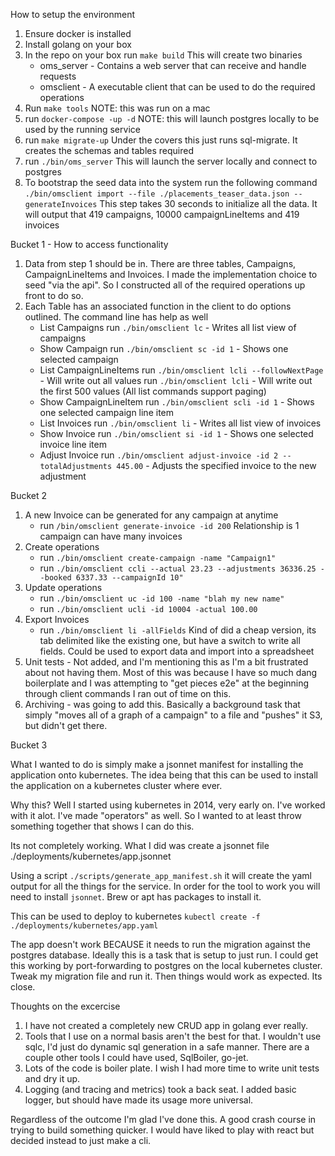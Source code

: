 How to setup the environment

1) Ensure docker is installed
2) Install golang on your box 
3) In the repo on your box run `make build`
   This will create two binaries 
      - oms_server - Contains a web server that can receive and handle requests
      - omsclient - A executable client that can be used to do the required operations
4) Run `make tools`
   NOTE: this was run on a mac
5) run `docker-compose -up -d`
   NOTE: this will launch postgres locally to be used by the running service
6) run `make migrate-up`
   Under the covers this just runs sql-migrate. It creates the schemas and tables required
7) run `./bin/oms_server`
   This will launch the server locally and connect to postgres
8) To bootstrap the seed data into the system run the following command
    `./bin/omsclient import --file ./placements_teaser_data.json --generateInvoices`
    This step takes 30 seconds to initialize all the data.
    It will output that 419 campaigns, 10000 campaignLineItems and 419 invoices


Bucket 1 - How to access functionality

1) Data from step 1 should be in. There are three tables, Campaigns, CampaignLineItems and Invoices. 
   I made the implementation choice to seed "via the api". So I constructed all of the required operations up front to do so.
2) Each Table has an associated function in the client to do options outlined. The command line has help as well
   - List Campaigns 
      run `./bin/omsclient lc` - Writes all list view of campaigns
   - Show Campaign
      run `./bin/omsclient sc -id 1` - Shows one selected campaign
   - List CampaignLineItems
      run `./bin/omsclient lcli --followNextPage` - Will write out all values
      run `./bin/omsclient lcli` - Will write out the first 500 values (All list commands support paging)
   - Show CampaignLineItem
      run `./bin/omsclient scli -id 1` - Shows one selected campaign line item
   - List Invoices
      run `./bin/omsclient li` - Writes all list view of invoices
   - Show Invoice
      run `./bin/omsclient si -id 1` - Shows one selected invoice line item
   - Adjust Invoice
      run `./bin/omsclient adjust-invoice -id 2 --totalAdjustments 445.00` - Adjusts the specified invoice to the new adjustment

Bucket 2

1) A new Invoice can be generated for any campaign at anytime
   - run `/bin/omsclient generate-invoice -id 200`
   Relationship is 1 campaign can have many invoices
2) Create operations
   - run `./bin/omsclient create-campaign -name "Campaign1"`
   - run `./bin/omsclient ccli --actual 23.23 --adjustments 36336.25 --booked 6337.33 --campaignId 10"`
3) Update operations
   - run `./bin/omsclient uc -id 100 -name "blah my new name"`
   - run `./bin/omsclient ucli -id 10004 -actual 100.00`
4) Export Invoices
   - run `./bin/omsclient li -allFields`
   Kind of did a cheap version, its tab delimited like the existing one, but have a switch to write all fields. Could be used to export data and import into a spreadsheet
5) Unit tests - Not added, and I'm mentioning this as I'm a bit frustrated about not having them. Most of this was because I have so  much dang boilerplate and I was attempting to "get pieces e2e" at the beginning through client commands I ran out of time on this.
6) Archiving - was going to add this. Basically a background task that simply "moves all of a graph of a campaign" to a file and "pushes" it S3, but didn't get there.


Bucket 3

What I wanted to do is simply make a jsonnet manifest for installing the application onto kubernetes. The idea being that this can be used to install the application on a kubernetes cluster where ever. 

Why this? Well I started using kubernetes in 2014, very early on. I've worked with it alot. I've made "operators" as well. So I wanted to at least throw something together that shows I can do this.

Its not completely working. What I did was create a jsonnet file ./deployments/kubernetes/app.jsonnet

Using a script `./scripts/generate_app_manifest.sh` it will create the yaml output for all the things for the service. In order for the tool to work you will need to install `jsonnet`. Brew or apt has packages to install it.

This can be used to deploy to kubernetes `kubectl create -f ./deployments/kubernetes/app.yaml`

The app doesn't work BECAUSE it needs to run the migration against the postgres database. Ideally this is a task that is setup to just run. I could get this working by port-forwarding to postgres on the local kubernetes cluster. Tweak my migration file and run it. Then things would work as expected. Its close.

Thoughts on the excercise

1) I have not created a completely new CRUD app in golang ever really.
2) Tools that I use on a normal basis aren't the best for that. I wouldn't use sqlc, I'd just do dynamic sql generation in a safe manner. There are a couple other tools I could have used, SqlBoiler, go-jet.
3) Lots of the code is boiler plate. I wish I had more time to write unit tests and dry it up. 
4) Logging (and tracing and metrics) took a back seat. I added basic logger, but should have made its usage more universal.

Regardless of the outcome I'm glad I've done this. A good crash course in trying to build something quicker. I would have liked to play with react but decided instead to just make a cli.

